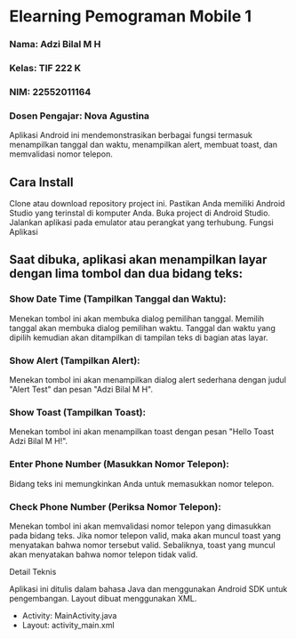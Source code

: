# Elearning Pemograman Mobile 1

### Nama: Adzi Bilal M H

### Kelas: TIF 222 K

### NIM: 22552011164

### Dosen Pengajar: Nova Agustina


Aplikasi Android ini mendemonstrasikan berbagai fungsi termasuk menampilkan tanggal dan waktu, menampilkan alert, membuat toast, dan memvalidasi nomor telepon.

## Cara Install

Clone atau download repository project ini.
Pastikan Anda memiliki Android Studio yang terinstal di komputer Anda.
Buka project di Android Studio.
Jalankan aplikasi pada emulator atau perangkat yang terhubung.
Fungsi Aplikasi

## Saat dibuka, aplikasi akan menampilkan layar dengan lima tombol dan dua bidang teks:

### Show Date Time (Tampilkan Tanggal dan Waktu): 
Menekan tombol ini akan membuka dialog pemilihan tanggal. Memilih tanggal akan membuka dialog pemilihan waktu. Tanggal dan waktu yang dipilih kemudian akan ditampilkan di tampilan teks di bagian atas layar.

### Show Alert (Tampilkan Alert): 
Menekan tombol ini akan menampilkan dialog alert sederhana dengan judul "Alert Test" dan pesan "Adzi Bilal M H".

### Show Toast (Tampilkan Toast): 
Menekan tombol ini akan menampilkan toast dengan pesan "Hello Toast Adzi Bilal M H!".

### Enter Phone Number (Masukkan Nomor Telepon): 
Bidang teks ini memungkinkan Anda untuk memasukkan nomor telepon.

### Check Phone Number (Periksa Nomor Telepon): 
Menekan tombol ini akan memvalidasi nomor telepon yang dimasukkan pada bidang teks. Jika nomor telepon valid, maka akan muncul toast yang menyatakan bahwa nomor tersebut valid. Sebaliknya, toast yang muncul akan menyatakan bahwa nomor telepon tidak valid.


Detail Teknis

Aplikasi ini ditulis dalam bahasa Java dan menggunakan Android SDK untuk pengembangan. Layout dibuat menggunakan XML.

- Activity: MainActivity.java
- Layout: activity_main.xml
